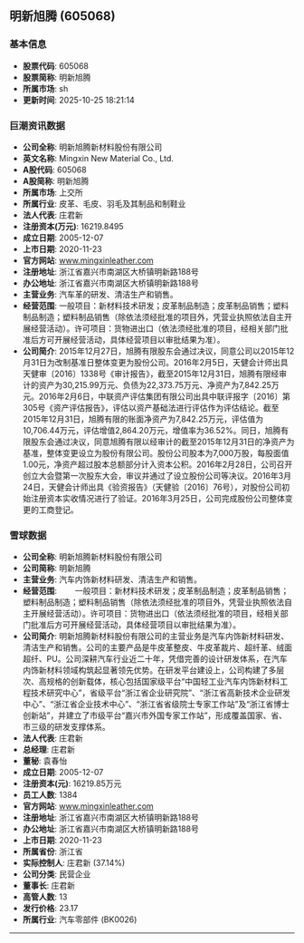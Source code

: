 ## 明新旭腾 (605068)

### 基本信息

- **股票代码**: 605068
- **股票简称**: 明新旭腾
- **所属市场**: sh
- **更新时间**: 2025-10-25 18:21:14

### 巨潮资讯数据

- **公司全称**: 明新旭腾新材料股份有限公司
- **英文名称**: Mingxin New Material Co., Ltd.
- **A股代码**: 605068
- **A股简称**: 明新旭腾
- **所属市场**: 上交所
- **所属行业**: 皮革、毛皮、羽毛及其制品和制鞋业
- **法人代表**: 庄君新
- **注册资本(万元)**: 16219.8495
- **成立日期**: 2005-12-07
- **上市日期**: 2020-11-23
- **官方网站**: www.mingxinleather.com
- **注册地址**: 浙江省嘉兴市南湖区大桥镇明新路188号
- **办公地址**: 浙江省嘉兴市南湖区大桥镇明新路188号
- **主营业务**: 汽车革的研发、清洁生产和销售。
- **经营范围**: 一般项目：新材料技术研发；皮革制品制造；皮革制品销售；塑料制品制造；塑料制品销售（除依法须经批准的项目外，凭营业执照依法自主开展经营活动）。许可项目：货物进出口（依法须经批准的项目，经相关部门批准后方可开展经营活动，具体经营项目以审批结果为准）。
- **公司简介**: 2015年12月27日，旭腾有限股东会通过决议，同意公司以2015年12月31日为改制基准日整体变更为股份公司。2016年2月5日，天健会计师出具天健审〔2016〕1338号《审计报告》，截至2015年12月31日，旭腾有限经审计的资产为30,215.99万元、负债为22,373.75万元、净资产为7,842.25万元。2016年2月6日，中联资产评估集团有限公司出具中联评报字〔2016〕第305号《资产评估报告》，评估以资产基础法进行评估作为评估结论。截至2015年12月31日，旭腾有限的账面净资产为7,842.25万元，评估值为10,706.44万元，评估增值2,864.20万元，增值率为36.52%。同日，旭腾有限股东会通过决议，同意旭腾有限以经审计的截至2015年12月31日的净资产为基准，整体变更设立为股份有限公司。股份公司股本为7,000万股，每股面值1.00元，净资产超过股本总额部分计入资本公积。2016年2月28日，公司召开创立大会暨第一次股东大会，审议并通过了设立股份公司等决议。2016年3月24日，天健会计师出具《验资报告》（天健验〔2016〕76号），对股份公司初始注册资本实收情况进行了验证。2016年3月25日，公司完成股份公司整体变更的工商登记。

### 雪球数据

- **公司全称**: 明新旭腾新材料股份有限公司
- **公司简称**: 明新旭腾
- **主营业务**: 汽车内饰新材料研发、清洁生产和销售。
- **经营范围**: 　　一般项目：新材料技术研发；皮革制品制造；皮革制品销售；塑料制品制造；塑料制品销售（除依法须经批准的项目外，凭营业执照依法自主开展经营活动）。许可项目：货物进出口（依法须经批准的项目，经相关部门批准后方可开展经营活动，具体经营项目以审批结果为准）。
- **公司简介**: 明新旭腾新材料股份有限公司的主营业务是汽车内饰新材料研发、清洁生产和销售。公司的主要产品是牛皮革整皮、牛皮革裁片、超纤革、绒面超纤、PU。公司深耕汽车行业近二十年，凭借完善的设计研发体系，在汽车内饰新材料领域构筑起显著领先优势。在研发平台建设上，公司构建了多层次、高规格的创新载体，核心包括国家级平台“中国轻工业汽车内饰新材料工程技术研究中心”，省级平台“浙江省企业研究院”、“浙江省高新技术企业研发中心”、“浙江省企业技术中心”、“浙江省省级院士专家工作站”及“浙江省博士创新站”，并建立了市级平台“嘉兴市外国专家工作站”，形成覆盖国家、省、市三级的研发支撑体系。
- **法人代表**: 庄君新
- **总经理**: 庄君新
- **董秘**: 袁春怡
- **成立日期**: 2005-12-07
- **注册资本(元)**: 16219.85万元
- **员工人数**: 1384
- **官方网站**: www.mingxinleather.com
- **注册地址**: 浙江省嘉兴市南湖区大桥镇明新路188号
- **办公地址**: 浙江省嘉兴市南湖区大桥镇明新路188号
- **上市日期**: 2020-11-23
- **所属省份**: 浙江省
- **实际控制人**: 庄君新 (37.14%)
- **公司分类**: 民营企业
- **董事长**: 庄君新
- **高管人数**: 13
- **发行价格**: 23.17
- **所属行业**: 汽车零部件 (BK0026)

---